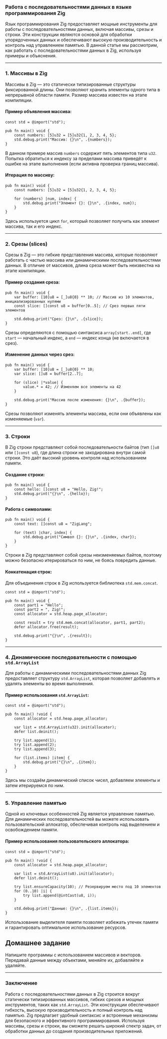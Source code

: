 ### Работа с последовательностями данных в языке программирования Zig

Язык программирования Zig предоставляет мощные инструменты для работы с последовательностями данных, включая массивы, срезы и строки. Эти конструкции являются основой для обработки упорядоченных данных и обеспечивают высокую производительность и контроль над управлением памятью. В данной статье мы рассмотрим, как работать с последовательностями данных в Zig, используя примеры и объяснения.

---

### **1. Массивы в Zig**

Массивы в Zig — это статически типизированные структуры фиксированной длины. Они позволяют хранить элементы одного типа в непрерывной области памяти. Размер массива известен на этапе компиляции.

#### Пример объявления массива:
```zig
const std = @import("std");

pub fn main() void {
    const numbers: [5]u32 = [5]u32{1, 2, 3, 4, 5};
    std.debug.print("Массив: {}\n", .{numbers});
}
```

В данном примере массив `numbers` содержит пять элементов типа `u32`. Попытка обратиться к индексу за пределами массива приведёт к ошибке на этапе выполнения (если активна проверка границ массива).

#### Итерация по массиву:
```zig
pub fn main() void {
    const numbers: [5]u32 = [5]u32{1, 2, 3, 4, 5};

    for (numbers) |num, index| {
        std.debug.print("Элемент {}: {}\n", .{index, num});
    }
}
```

Здесь используется цикл `for`, который позволяет получить как элемент массива, так и его индекс.

---

### **2. Срезы (slices)**

Срезы в Zig — это гибкие представления массива, которые позволяют работать с частью массива или динамическими последовательностями данных. В отличие от массивов, длина среза может быть неизвестна на этапе компиляции.

#### Пример создания среза:
```zig
pub fn main() void {
    var buffer: [10]u8 = [_]u8{0} ** 10; // Массив из 10 элементов, инициализированных нулями
    const slice: []const u8 = buffer[0..5]; // Срез первых пяти элементов

    std.debug.print("Срез: {}\n", .{slice});
}
```

Срезы определяются с помощью синтаксиса `array[start..end]`, где `start` — начальный индекс, а `end` — индекс конца (не включается в срез).

#### Изменение данных через срез:
```zig
pub fn main() void {
    var buffer: [10]u8 = [_]u8{0} ** 10;
    var slice: []u8 = buffer[2..7];

    for (slice) |*value| {
        value.* = 42; // Изменяем все элементы на 42
    }

    std.debug.print("Массив после изменения: {}\n", .{buffer});
}
```

Срезы позволяют изменять элементы массива, если они объявлены как изменяемые (`var`).

---

### **3. Строки**

В Zig строки представляют собой последовательности байтов (тип `[]u8` или `[]const u8`), где длина строки не закодирована внутри самой строки. Это даёт высокий уровень контроля над использованием памяти.

#### Создание строки:
```zig
pub fn main() void {
    const hello: []const u8 = "Hello, Zig!";
    std.debug.print("{}\n", .{hello});
}
```

#### Работа с символами:
```zig
pub fn main() void {
    const text: []const u8 = "ZigLang";

    for (text) |char, index| {
        std.debug.print("Символ {}: {}\n", .{index, char});
    }
}
```

Строки в Zig представляют собой срезы неизменяемых байтов, поэтому можно безопасно итерироваться по ним, не боясь повредить данные.

#### Конкатенация строк:
Для объединения строк в Zig используется библиотека `std.mem.concat`.

```zig
const std = @import("std");

pub fn main() void {
    const part1 = "Hello";
    const part2 = ", Zig!";
    const allocator = std.heap.page_allocator;

    const result = try std.mem.concat(allocator, part1, part2);
    defer allocator.free(result);

    std.debug.print("{}\n", .{result});
}
```

---

### **4. Динамические последовательности с помощью `std.ArrayList`**

Для работы с динамическими последовательностями данных Zig предоставляет структуру `std.ArrayList`, которая позволяет добавлять и удалять элементы во время выполнения.

#### Пример использования `std.ArrayList`:
```zig
const std = @import("std");

pub fn main() !void {
    const allocator = std.heap.page_allocator;

    var list = std.ArrayList(u32).init(allocator);
    defer list.deinit();

    try list.append(1);
    try list.append(2);
    try list.append(3);

    for (list.items) |item| {
        std.debug.print("{}\n", .{item});
    }
}
```

Здесь мы создаём динамический список чисел, добавляем элементы и затем итерируемся по ним.

---

### **5. Управление памятью**

Одной из ключевых особенностей Zig является управление памятью. Для динамических последовательностей вы можете использовать пользовательский аллокатор, обеспечивая контроль над выделением и освобождением памяти.

#### Пример использования пользовательского аллокатора:
```zig
const std = @import("std");

pub fn main() !void {
    const allocator = std.heap.page_allocator;

    var list = std.ArrayList(u8).init(allocator);
    defer list.deinit();

    try list.ensureCapacity(10); // Резервируем место под 10 элементов
    for (0..10) |i| {
        try list.append(@intCast(u8, i));
    }

    std.debug.print("Данные: {}\n", .{list.items});
}
```

Использование выделителя памяти позволяет избежать утечек памяти и гарантировать оптимальное использование ресурсов.

## Домашнее задание
Напишите программы с использованием массивов и векторов. Передавай данные между объектами, меняйте их, добавляйте и удаляйте.

---

### **Заключение**

Работа с последовательностями данных в Zig строится вокруг статически типизированных массивов, гибких срезов и мощных инструментов, таких как `std.ArrayList`. Эти конструкции обеспечивают гибкость, высокую производительность и полный контроль над памятью. Zig предлагает удобный синтаксис и встроенные механизмы для безопасного и эффективного программирования. Используя массивы, срезы и строки, вы сможете решать широкий спектр задач, от обработки данных до создания производительных приложений.
